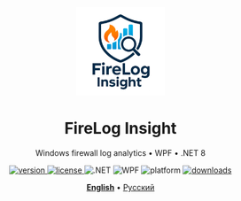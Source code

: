 <p align="center">
  <img src="docs/assets/logo.png" alt="FireLog Insight logo" width="160">
</p>

<h1 align="center">FireLog Insight</h1>

<p align="center">
  Windows firewall log analytics • WPF • .NET 8
</p>

<p align="center">
  <a href="https://github.com/<owner>/<repo>/releases/latest">
    <img alt="version" src="https://img.shields.io/github/v/release/<owner>/<repo>?label=version">
  </a>
  <a href="LICENSE">
    <img alt="license" src="https://img.shields.io/badge/license-MIT-blue">
  </a>
  <img alt=".NET" src="https://img.shields.io/badge/.NET-8.0-512BD4">
  <img alt="WPF" src="https://img.shields.io/badge/WPF-Desktop-5C2D91">
  <img alt="platform" src="https://img.shields.io/badge/Windows-10%2F11-informational">
  <a href="https://github.com/<owner>/<repo>/releases">
    <img alt="downloads" src="https://img.shields.io/github/downloads/<owner>/<repo>/total?label=downloads">
  </a>
</p>

<p align="center">
  <a href="README.md"><b>English</b></a> •
  <a href="docs/ru/README.ru.md">Русский</a> <!-- добавишь другие языки по мере готовности -->
</p>
